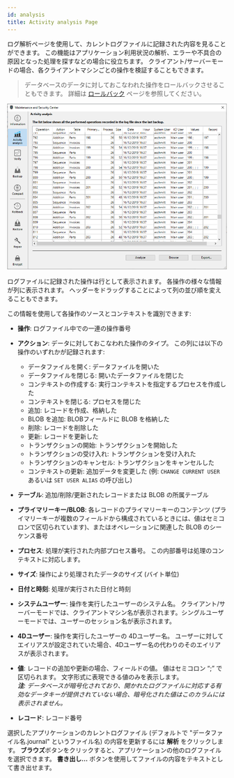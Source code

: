 ```yaml
---
id: analysis
title: Activity analysis Page
---
```


ログ解析ページを使用して、カレントログファイルに記録された内容を見ることができます。 この機能はアプリケーション利用状況の解析、エラーや不具合の原因となった処理を探すなどの場合に役立ちます。 クライアント/サーバーモードの場合、各クライアントマシンごとの操作を検証することもできます。
> データベースのデータに対しておこなわれた操作をロールバックさせることもできます。 詳細は [ロールバック](rollback.md) ページを参照してください。

![](../assets/en/MSC/MSC_analysis.png)

ログファイルに記録された操作は行として表示されます。 各操作の様々な情報が列に表示されます。 ヘッダーをドラッグすることによって列の並び順を変えることもできます。

この情報を使用して各操作のソースとコンテキストを識別できます:

- **操作**: ログファイル中での一連の操作番号
- **アクション**: データに対しておこなわれた操作のタイプ。 この列には以下の操作のいずれかが記録されます:
    - データファイルを開く: データファイルを開いた
    - データファイルを閉じる: 開いたデータファイルを閉じた
    - コンテキストの作成する: 実行コンテキストを指定するプロセスを作成した
    - コンテキストを閉じる: プロセスを閉じた
    - 追加: レコードを作成、格納した
    - BLOB を追加: BLOBフィールドに BLOB を格納した
    - 削除: レコードを削除した
    - 更新: レコードを更新した
    - トランザクションの開始: トランザクションを開始した
    - トランザクションの受け入れ: トランザクションを受け入れた
    - トランザクションのキャンセル: トランザクションをキャンセルした
    - コンテキストの更新: 追加データを変更した (例: `CHANGE CURRENT USER` あるいは `SET USER ALIAS` の呼び出し)

- **テーブル**: 追加/削除/更新されたレコードまたは BLOB の所属テーブル
- **プライマリーキー/BLOB**: 各レコードのプライマリーキーのコンテンツ (プライマリーキーが複数のフィールドから構成されているときには、値はセミコロンで区切られています)、またはオペレーションに関連した BLOB のシーケンス番号
- **プロセス**: 処理が実行された内部プロセス番号。 この内部番号は処理のコンテキストに対応します。
- **サイズ**: 操作により処理されたデータのサイズ (バイト単位)
- **日付と時刻**: 処理が実行された日付と時刻
- **システムユーザー**: 操作を実行したユーザーのシステム名。 クライアント/サーバーモードでは、クライアントマシン名が表示されます。シングルユーザーモードでは、ユーザーのセッション名が表示されます。
- **4Dユーザー**: 操作を実行したユーザーの 4Dユーザー名。 ユーザーに対してエイリアスが設定されていた場合、4Dユーザー名の代わりのそのエイリアスが表示されます。
- **値**: レコードの追加や更新の場合、フィールドの値。 値はセミコロン “;” で区切られます。 文字形式に表現できる値のみを表示します。  
  ***注**: データベースが暗号化されており、開かれたログファイルに対応する有効なデータキーが提供されていない場合、暗号化された値はこのカラムには表示されません。*
- **レコード**: レコード番号

選択したアプリケーションのカレントログファイル (デフォルトで "データファイル名.journal" というファイル名) の内容を更新するには **解析** をクリックします。 **ブラウズ**ボタンをクリックすると、アプリケーションの他のログファイルを選択できます。 **書き出し...** ボタンを使用してファイルの内容をテキストとして書き出せます。
